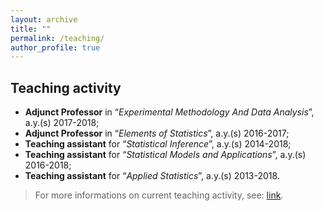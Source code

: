 ```yaml
---
layout: archive
title: ""
permalink: /teaching/
author_profile: true
---
```


## Teaching activity
- **Adjunct Professor** in “*Experimental Methodology And Data Analysis*”, a.y.(s) 2017-2018;
- **Adjunct Professor** in “*Elements of Statistics*”, a.y.(s) 2016-2017;
- **Teaching assistant** for “*Statistical Inference*”, a.y.(s) 2014-2018;
- **Teaching assistant** for “*Statistical Models and Applications*”, a.y.(s) 2016-2018;
- **Teaching assistant** for “*Applied Statistics*”, a.y.(s) 2013-2018.

> For more informations on current teaching activity, see: [link](https://www.unibo.it/sitoweb/saverio.ranciati2/teachings).
